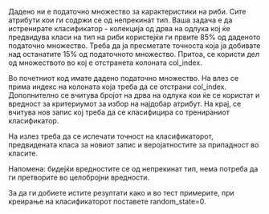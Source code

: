 Дадено ни е податочно множество за карактеристики на риби. Сите атрибути кои ги содржи се од непрекинат тип. Ваша задача е да истренирате класификатор - колекција од дрва на одлука кој ќе предвидува класи на тип на риби користејќи ги првите 85% од даденото податочно множество. Треба да ја пресметате точноста која ја добивате над останатите 15% од податочното множество. Притоа, се користи дел од множеството во кој е отстранета колоната col_index.

Во почетниот код имате дадено податочно множество. На влез се прима индекс на колоната која треба да се отстрани col_index. Дополнително се вчитува бројот на дрва на одлука кои ќе се користат и вредност за критериумот за избор на најдобар атрибут. На крај, се вчитува нов запис кој треба да се класифицира со тренираниот класификатор.

На излез треба да се испечати точност на класификаторот, предвидената класа за новиот запис и веројатностите за припадност во класите.

Напомена: бидејќи вредностите се од непрекинат тип, нема потреба да ги претворите во целобројни вредности.


За да ги добиете истите резултати како и во тест примерите, при креирање на класификаторот поставете random_state=0.